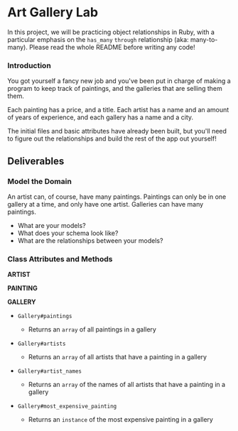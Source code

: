 # Art Gallery Lab

In this project, we will be practicing object relationships in Ruby, with a particular emphasis on the `has_many` `through` relationship (aka: many-to-many). Please read the whole README before writing any code!

### Introduction

You got yourself a fancy new job and you've been put in charge of making a program to keep track of paintings, and the galleries that are selling them them.  

Each painting has a price, and a title.  Each artist has a name and an amount of years of experience, and each gallery has a name and a city.

The initial files and basic attributes have already been built, but you'll need to figure out the relationships and build the rest of the app out yourself!

## Deliverables

### Model the Domain

An artist can, of course, have many paintings. Paintings can only be in one gallery at a time, and only have one artist.  Galleries can have many paintings.

* What are your models?
* What does your schema look like?
* What are the relationships between your models?



### Class Attributes and Methods

**ARTIST**

  <!-- * `Artist.all`
    * Returns an `array` of all the artists -->

  <!-- * `Artist#paintings`
    * Returns an `array` all the paintings by an artist -->

  <!-- * `Artist#galleries`
    * Returns an `array` of all the galleries that an artist has paintings in

  * `Artist#cities`
    * Return an `array` of all cities that an artist has paintings in

  * `Artist.total_experience`
    * Returns an `integer` that is the total years of experience of all artists

  * `Artist.most_prolific`
    * Returns an `instance` of the artist with the highest amount of paintings per year of experience. -->

  <!-- * `Artist#create_painting`
    * Given the arguments of `title`, `price` and `gallery`, creates a new painting belonging to that artist -->

**PAINTING**

  <!-- * `Painting.all`
    * Returns an `array` of all the paintings -->

  <!-- * `Painting.total_price`
    * Returns an `integer` that is the total price of all paintings -->

**GALLERY**
<!-- 
  * `Gallery.all`
    * Returns an `array` of all the galleries -->

  * `Gallery#paintings`
    * Returns an `array` of all paintings in a gallery

  * `Gallery#artists`
    * Returns an `array` of all artists that have a painting in a gallery

  * `Gallery#artist_names`
    * Returns an `array` of the names of all artists that have a painting in a gallery

  * `Gallery#most_expensive_painting`
    * Returns an `instance` of the most expensive painting in a gallery
